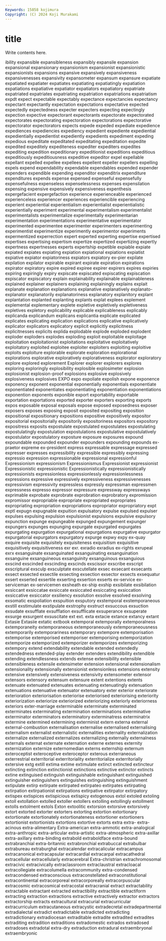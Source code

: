 ```yaml
---
Keywords: 15858 kojimura
Copyright: (C) 2024 Koji Murakami
---
```


# title

Write contents here.



ibility expansible expansibleness expansibly expansile expansion expansional
expansionary expansionism expansionist expansionistic expansionists expansions expansive expansively expansiveness expansivenesses
expansivity expansometer expansum expansure expatiate expatiated expatiater expatiates expatiating expatiatingly
expatiation expatiations expatiative expatiator expatiators expatiatory expatriate expatriated expatriates expatriating
expatriation expatriations expatriatism expdt expect expectable expectably expectance expectancies expectancy
expectant expectantly expectation expectations expectative expected expectedly expectedness expecter expecters
expecting expectingly expection expective expectorant expectorants expectorate expectorated expectorates expectorating
expectoration expectorations expectorative expectorator expectorators expects expede expeded expediate expedience
expediences expediencies expediency expedient expediente expediential expedientially expedientist expediently expedients
expediment expeding expedious expeditate expeditated expeditating expeditation expedite expedited expeditely
expediteness expediter expediters expedites expediting expedition expeditionary expeditionist expeditions expeditious
expeditiously expeditiousness expeditive expeditor expel expellable expellant expelled expellee expellees
expellent expeller expellers expelling expels expend expendability expendable expendables expended
expender expenders expendible expending expenditor expenditrix expenditure expenditures expends expense
expensed expenseful expensefully expensefulness expenseless expenselessness expenses expensilation expensing expensive
expensively expensiveness expenthesis expergefacient expergefaction experience experienceable experienced experienceless experiencer
experiences experiencible experiencing experient experiential experientialism experientialist experientialistic experientially experiment
experimental experimentalism experimentalist experimentalists experimentalize experimentally experimentarian experimentation experimentations experimentative
experimentator experimented experimentee experimenter experimenters experimenting experimentist experimentize experimently experimentor
experiments expermentized experrection expert experted experting expertise expertised expertises expertising
expertism expertize expertized expertizing expertly expertness expertnesses experts expertship expetible
expiable expiate expiated expiates expiating expiation expiational expiations expiatist expiative
expiator expiatoriness expiators expiatory ex-pier expilate expilation expilator expirable expirant
expirate expiration expirations expirator expiratory expire expired expiree expirer expirers
expires expiries expiring expiringly expiry expiscate expiscated expiscating expiscation expiscator
expiscatory explain explainability explainable explainableness explained explainer explainers explaining explainingly
explains explait explanate explanation explanations explanative explanatively explanato- explanator explanatorily
explanatoriness explanatory explanitory explant explantation explanted explanting explants explat explees
explement explemental explementary explete expletive expletively expletiveness expletives expletory explicability
explicable explicableness explicably explicanda explicandum explicans explicantia explicate explicated explicates
explicating explication explications explicative explicatively explicator explicators explicatory explicit explicitly
explicitness explicitnesses explicits explida explodable explode exploded explodent exploder exploders
explodes exploding exploit exploitable exploitage exploitation exploitationist exploitations exploitative exploitatively
exploitatory exploited exploitee exploiter exploiters exploiting exploitive exploits exploiture explorable
explorate exploration explorational explorations explorative exploratively explorativeness explorator exploratory explore
explored explorement Explorer explorer explorers explores exploring exploringly explosibility explosible
explosimeter explosion explosionist explosion-proof explosions explosive explosively explosiveness explosives EXPO
expo expoliate expolish expone exponence exponency exponent exponential exponentially exponentials
exponentiate exponentiated exponentiates exponentiating exponentiation exponentiations exponention exponents exponible export
exportability exportable exportation exportations exported exporter exporters exporting exports expos
exposable exposal exposals expose exposed exposedness exposer exposers exposes exposing
exposit exposited expositing exposition expositional expositionary expositions expositive expositively expositor
expositorial expositorially expositorily expositoriness expositors expository expositress exposits expostulate expostulated
expostulates expostulating expostulatingly expostulation expostulations expostulative expostulatively expostulator expostulatory exposture
exposure exposures expound expoundable expounded expounder expounders expounding expounds ex-praetor
expreme ex-president express expressable expressage expressed expresser expresses expressibility expressible
expressibly expressing expressio expression expressionable expressional expressionful Expressionism expressionism Expressionismus
Expressionist expressionist Expressionistic expressionistic Expressionistically expressionistically expressionists expressionless expressionlessly expressionlessness
expressions expressive expressively expressiveness expressivenesses expressivism expressivity expressless expressly expressman
expressmen expressness expresso expressor expressure expressway expressways exprimable exprobate exprobrate
exprobration exprobratory expromission expromissor expropriable expropriate expropriated expropriates expropriating expropriation
expropriations expropriator expropriatory expt exptl expugn expugnable expuition expulsatory expulse
expulsed expulser expulses expulsing expulsion expulsionist expulsions expulsive expulsory expunction
expunge expungeable expunged expungement expunger expungers expunges expunging expurgate expurgated
expurgates expurgating expurgation expurgational expurgations expurgative expurgator expurgatorial expurgators expurgatory
expurge expwy expy ex-quay exquire exquisite exquisitely exquisiteness exquisitism exquisitive
exquisitively exquisitiveness exr exr. exradio exradius ex-rights exrupeal exrx exsanguinate
exsanguinated exsanguinating exsanguination exsanguine exsanguineous exsanguinity exsanguinous exsanguious exscind exscinded
exscinding exscinds exscissor exscribe exscript exscriptural exsculp exsculptate exscutellate exsec
exsecant exsecants exsect exsected exsectile exsecting exsection exsector exsects exsequatur
exsert exserted exsertile exserting exsertion exserts ex-service ex-serviceman ex-servicemen exsheath
ex-ship exship exsibilate exsibilation exsiccant exsiccatae exsiccate exsiccated exsiccating exsiccation
exsiccative exsiccator exsiliency exsolution exsolve exsolved exsolving exsomatic exspoliation exspuition
exsputory exstemporal exstemporaneous exstill exstimulate exstipulate exstrophy exstruct exsuccous exsuction
exsudate exsufflate exsufflation exsufflicate exsuperance exsuperate exsurge exsurgent exsuscitate ext
ext. exta extacie extance extancy extant Extasie Extasiie extatic extbook
extemporal extemporally extemporalness extemporaneity extemporaneous extemporaneously extemporaneousness extemporarily extemporariness extemporary
extempore extemporisation extemporise extemporised extemporiser extemporising extemporization extemporize extemporized extemporizer
extemporizes extemporizing extempory extend extendability extendable extended extendedly extendedness extended-play
extender extenders extendibility extendible extending extendlessness extends extense extensibility extensible
extensibleness extensile extensimeter extension extensional extensionalism extensionality extensionally extensionist extensionless
extensions extensity extensive extensively extensiveness extensivity extensometer extensor extensors extensory
extensum extensure extent extentions extents extenuate extenuated extenuates extenuating extenuatingly
extenuation extenuations extenuative extenuator extenuatory exter exterior exteriorate exterioration exteriorisation
exteriorise exteriorised exteriorising exteriority exteriorization exteriorize exteriorized exteriorizing exteriorly exteriorness
exteriors exter-marriage exterminable exterminate exterminated exterminates exterminating extermination exterminations exterminative
exterminator exterminators exterminatory exterminatress exterminatrix extermine extermined extermining exterminist extern
externa external external-combustion externalisation externalise externalised externalising externalism externalist externalistic
externalities externality externalization externalize externalized externalizes externalizing externally externalness externals
externat externate externation externe externes externity externization externize externomedian externs
externship externum exteroceptist exteroceptive exteroceptor exterous exterraneous exterrestrial exterritorial exterritoriality
exterritorialize exterritorially extersive extg extill extima extime extimulate extinct extincted
extincteur extincting extinction extinctionist extinctions extinctive extinctor extincts extine extinguised
extinguish extinguishable extinguishant extinguished extinguisher extinguishers extinguishes extinguishing extinguishment extipulate
extirp extirpate extirpated extirpateo extirpates extirpating extirpation extirpationist extirpations extirpative
extirpator extirpatory extispex extispices extispicious extispicy extogenous extol extoled extoling
extoll extollation extolled extoller extollers extolling extollingly extollment extolls extolment
extols Exton extoolitic extorsion extorsive extorsively extort extorted extorter extorters
extorting extortion extortionary extortionate extortionately extortionateness extortioner extortioners extortionist extortionists
extortions extortive extorts extra extra- extra-acinous extra-alimentary Extra-american extra-ammotic extra-analogical
extra-anthropic extra-articular extra-artistic extra-atmospheric extra-axillar extra-axillary extra-binding extrabold extraboldface extra-bound
extrabranchial extra-britannic extrabronchial extrabuccal extrabulbar extrabureau extraburghal extracalendar extracalicular extracampus
extracanonical extracapsular extracardial extracarpal extracathedral extracellular extracellularly extracerebral Extra-christrian extrachromosomal
extracivic extracivically extraclassroom extraclaustral extracloacal extracollegiate extracolumella extracommunity extra-condensed extracondensed
extraconscious extraconstellated extraconstitutional extracontinental extracorporeal extracorporeally extracorpuscular extracosmic extracosmical extracostal
extracranial extract extractability extractable extractant extracted extractibility extractible extractiform extracting
extraction extractions extractive extractively extractor extractors extractorship extracts extracultural extracurial
extracurricular extracurriculum extracutaneous extracystic extradecretal extradepartmental extradialectal extradict extradictable extradicted
extradicting extradictionary extradiocesan extraditable extradite extradited extradites extraditing extradition extraditions
extradomestic extrados extradosed extradoses extradotal extra-dry extraduction extradural extraembryonal extraembryonic
